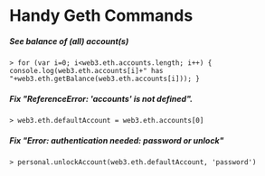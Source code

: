# Handy Geth Commands

##### See balance of (all) account(s)

`> for (var i=0; i<web3.eth.accounts.length; i++) { console.log(web3.eth.accounts[i]+" has "+web3.eth.getBalance(web3.eth.accounts[i])); }`


##### Fix "ReferenceError: 'accounts' is not defined". 

`> web3.eth.defaultAccount = web3.eth.accounts[0]`

##### Fix "Error: authentication needed: password or unlock"

`> personal.unlockAccount(web3.eth.defaultAccount, 'password')`


